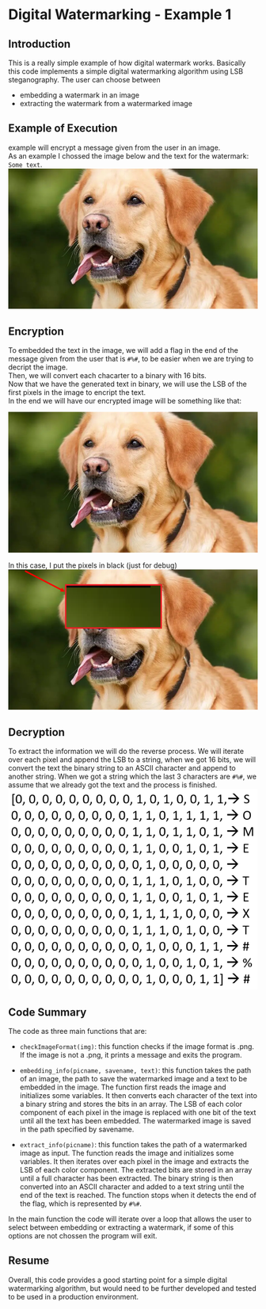 # Digital Watermarking - Example 1

## Introduction
This is a really simple example of how digital watermark works. Basically this code implements a simple digital watermarking algorithm using <bold>LSB steganography</bold>. The user can choose between
- embedding a watermark in an image
- extracting the watermark from a watermarked image

## Example of Execution
example will encrypt a message given from the user in an image.<br/> As an example I chossed the image below and the text for the watermark: `Some text`.<br/>
![This is an image](/ReadMe%20Images/dog.png)
## Encryption
To embedded the text in the image, we will add a flag in the end of the message given from the user that is `#%#`, to be easier when we are trying to decript the image.<br/>
Then, we will convert each chacarter to a binary with 16 bits.
<br/>
Now that we have the generated text in binary, we will use the LSB of the first pixels in the image to encript the text.<br/>
In the end we will have our encrypted image will be something like that:<br/>

![This is an image](/ReadMe%20Images/dog_wt.png)

In this case, I put the pixels in black (just for debug)<br/>
![This is an image](/ReadMe%20Images/amplified.png)
## Decryption
To extract the information we will do the reverse process.
We will iterate over each pixel and append the LSB to a string, when we got 16 bits, we will convert the text the binary string to an ASCII character and append to another string. When we got a string which the last 3 characters are `#%#`, we assume that we already got the text and the process is finished.<br/>
![This is an image](/ReadMe%20Images/array.png)

## Code Summary
The code as three main functions that are:<br/>
* `checkImageFormat(img)`: this function checks if the image format is .png. If the image is not a .png, it prints a message and exits the program.

* `embedding_info(picname, savename, text)`: this function takes the path of an image, the path to save the watermarked image and a text to be embedded in the image. The function first reads the image and initializes some variables. It then converts each character of the text into a binary string and stores the bits in an array. The LSB of each color component of each pixel in the image is replaced with one bit of the text until all the text has been embedded. The watermarked image is saved in the path specified by savename.

* `extract_info(picname)`: this function takes the path of a watermarked image as input. The function reads the image and initializes some variables. It then iterates over each pixel in the image and extracts the LSB of each color component. The extracted bits are stored in an array until a full character has been extracted. The binary string is then converted into an ASCII character and added to a text string until the end of the text is reached. The function stops when it detects the end of the flag, which is represented by `#%#`.

In the main function the code will iterate over a loop that allows the user to select between embedding or extracting a watermark, if some of this options are not chossen the program will exit.<br/>

## Resume
Overall, this code provides a good starting point for a simple digital watermarking algorithm, but would need to be further developed and tested to be used in a production environment.